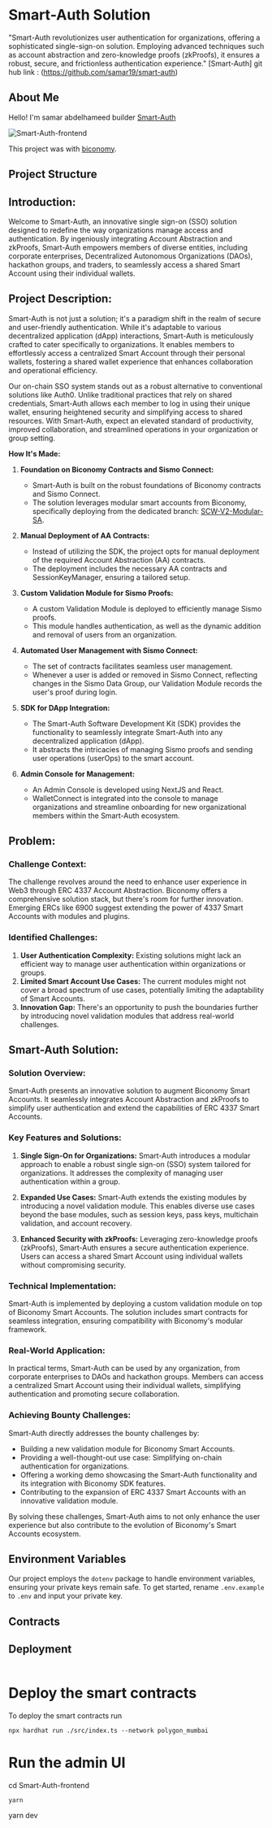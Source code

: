 
# Smart-Auth Solution

"Smart-Auth revolutionizes user authentication for organizations, offering a sophisticated single-sign-on solution. Employing advanced techniques such as account abstraction and zero-knowledge proofs (zkProofs), it ensures a robust, secure, and frictionless authentication experience."
[Smart-Auth] git hub link : (https://github.com/samar19/smart-auth)
## About Me

Hello! I'm samar abdelhameed builder [Smart-Auth](https://github.com/samar19/smart-auth)



![Smart-Auth-frontend](https://github.com/samar19/pic-/blob/master/Logo-VVA-NoText.png)

This project was with [biconomy](https://www.biconomy.io/).
## Project Structure


## Introduction:

Welcome to Smart-Auth, an innovative single sign-on (SSO) solution designed to redefine the way organizations manage access and authentication. By ingeniously integrating Account Abstraction and zkProofs, Smart-Auth empowers members of diverse entities, including corporate enterprises, Decentralized Autonomous Organizations (DAOs), hackathon groups, and traders, to seamlessly access a shared Smart Account using their individual wallets.

## Project Description:

Smart-Auth is not just a solution; it's a paradigm shift in the realm of secure and user-friendly authentication. While it's adaptable to various decentralized application (dApp) interactions, Smart-Auth is meticulously crafted to cater specifically to organizations. It enables members to effortlessly access a centralized Smart Account through their personal wallets, fostering a shared wallet experience that enhances collaboration and operational efficiency.

Our on-chain SSO system stands out as a robust alternative to conventional solutions like Auth0. Unlike traditional practices that rely on shared credentials, Smart-Auth allows each member to log in using their unique wallet, ensuring heightened security and simplifying access to shared resources. With Smart-Auth, expect an elevated standard of productivity, improved collaboration, and streamlined operations in your organization or group setting.

**How It's Made:**

1. **Foundation on Biconomy Contracts and Sismo Connect:**
   - Smart-Auth is built on the robust foundations of Biconomy contracts and Sismo Connect.
   - The solution leverages modular smart accounts from Biconomy, specifically deploying from the dedicated branch: [SCW-V2-Modular-SA](https://github.com/bcnmy/scw-contracts/tree/SCW-V2-Modular-SA).

2. **Manual Deployment of AA Contracts:**
   - Instead of utilizing the SDK, the project opts for manual deployment of the required Account Abstraction (AA) contracts.
   - The deployment includes the necessary AA contracts and SessionKeyManager, ensuring a tailored setup.

3. **Custom Validation Module for Sismo Proofs:**
   - A custom Validation Module is deployed to efficiently manage Sismo proofs.
   - This module handles authentication, as well as the dynamic addition and removal of users from an organization.

4. **Automated User Management with Sismo Connect:**
   - The set of contracts facilitates seamless user management.
   - Whenever a user is added or removed in Sismo Connect, reflecting changes in the Sismo Data Group, our Validation Module records the user's proof during login.

5. **SDK for DApp Integration:**
   - The Smart-Auth Software Development Kit (SDK) provides the functionality to seamlessly integrate Smart-Auth into any decentralized application (dApp).
   - It abstracts the intricacies of managing Sismo proofs and sending user operations (userOps) to the smart account.

6. **Admin Console for Management:**
   - An Admin Console is developed using NextJS and React.
   - WalletConnect is integrated into the console to manage organizations and streamline onboarding for new organizational members within the Smart-Auth ecosystem.


## Problem:

### Challenge Context:
The challenge revolves around the need to enhance user experience in Web3 through ERC 4337 Account Abstraction. Biconomy offers a comprehensive solution stack, but there's room for further innovation. Emerging ERCs like 6900 suggest extending the power of 4337 Smart Accounts with modules and plugins.

### Identified Challenges:
1. **User Authentication Complexity:** Existing solutions might lack an efficient way to manage user authentication within organizations or groups.
2. **Limited Smart Account Use Cases:** The current modules might not cover a broad spectrum of use cases, potentially limiting the adaptability of Smart Accounts.
3. **Innovation Gap:** There's an opportunity to push the boundaries further by introducing novel validation modules that address real-world challenges.

## Smart-Auth Solution:

### Solution Overview:
Smart-Auth presents an innovative solution to augment Biconomy Smart Accounts. It seamlessly integrates Account Abstraction and zkProofs to simplify user authentication and extend the capabilities of ERC 4337 Smart Accounts.

### Key Features and Solutions:
1. **Single Sign-On for Organizations:** Smart-Auth introduces a modular approach to enable a robust single sign-on (SSO) system tailored for organizations. It addresses the complexity of managing user authentication within a group.
  
2. **Expanded Use Cases:** Smart-Auth extends the existing modules by introducing a novel validation module. This enables diverse use cases beyond the base modules, such as session keys, pass keys, multichain validation, and account recovery.

3. **Enhanced Security with zkProofs:** Leveraging zero-knowledge proofs (zkProofs), Smart-Auth ensures a secure authentication experience. Users can access a shared Smart Account using individual wallets without compromising security.

### Technical Implementation:
Smart-Auth is implemented by deploying a custom validation module on top of Biconomy Smart Accounts. The solution includes smart contracts for seamless integration, ensuring compatibility with Biconomy's modular framework.

### Real-World Application:
In practical terms, Smart-Auth can be used by any organization, from corporate enterprises to DAOs and hackathon groups. Members can access a centralized Smart Account using their individual wallets, simplifying authentication and promoting secure collaboration.

### Achieving Bounty Challenges:
Smart-Auth directly addresses the bounty challenges by:
- Building a new validation module for Biconomy Smart Accounts.
- Providing a well-thought-out use case: Simplifying on-chain authentication for organizations.
- Offering a working demo showcasing the Smart-Auth functionality and its integration with Biconomy SDK features.
- Contributing to the expansion of ERC 4337 Smart Accounts with an innovative validation module.

By solving these challenges, Smart-Auth aims to not only enhance the user experience but also contribute to the evolution of Biconomy's Smart Accounts ecosystem.


## Environment Variables

Our project employs the `dotenv` package to handle environment variables, ensuring your private keys remain safe. To get started, rename `.env.example` to `.env` and input your private key.




## Contracts



## Deployment


```

```
# Deploy the smart contracts
To deploy the smart contracts run
```
npx hardhat run ./src/index.ts --network polygon_mumbai
```

# Run the admin UI
cd Smart-Auth-frontend
```
yarn 
```
yarn dev 

```
